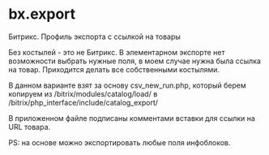 # bx.export
Битрикс. Профиль экспорта с ссылкой на товары

Без костылей - это не Битрикс. 
В элементарном экспорте нет возможности выбрать нужные поля, в моем случае нужна была ссылка на товар. 
Приходится делать все собственными костылями.

В данном варианте взят за основу csv_new_run.php, который берем копируем из /bitrix/modules/catalog/load/
в /bitrix/php_interface/include/catalog_export/

В приложенном файле подписаны комментами вставки для ссылки на URL товара.

PS: на основе можно экспортировать любые поля инфоблоков.
